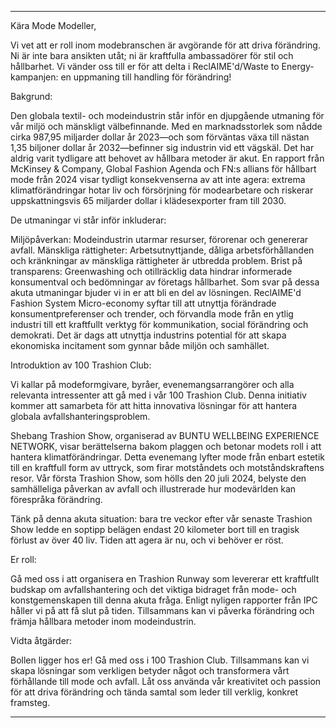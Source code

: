 ---

Kära Mode Modeller,

Vi vet att er roll inom modebranschen är avgörande för att driva förändring. Ni är inte bara ansikten utåt; ni är kraftfulla ambassadörer för stil och hållbarhet. Vi vänder oss till er för att delta i ReclAIME'd/Waste to Energy-kampanjen: en uppmaning till handling för förändring!

Bakgrund:

Den globala textil- och modeindustrin står inför en djupgående utmaning för vår miljö och mänskligt välbefinnande. Med en marknadsstorlek som nådde cirka 987,95 miljarder dollar år 2023—och som förväntas växa till nästan 1,35 biljoner dollar år 2032—befinner sig industrin vid ett vägskäl. Det har aldrig varit tydligare att behovet av hållbara metoder är akut. En rapport från McKinsey & Company, Global Fashion Agenda och FN:s allians för hållbart mode från 2024 visar tydligt konsekvenserna av att inte agera: extrema klimatförändringar hotar liv och försörjning för modearbetare och riskerar uppskattningsvis 65 miljarder dollar i klädesexporter fram till 2030.

De utmaningar vi står inför inkluderar:

Miljöpåverkan: Modeindustrin utarmar resurser, förorenar och genererar avfall.
Mänskliga rättigheter: Arbetsutnyttjande, dåliga arbetsförhållanden och kränkningar av mänskliga rättigheter är utbredda problem.
Brist på transparens: Greenwashing och otillräcklig data hindrar informerade konsumentval och bedömningar av företags hållbarhet.
Som svar på dessa akuta utmaningar bjuder vi in er att bli en del av lösningen. ReclAIME'd Fashion System Micro-economy syftar till att utnyttja förändrade konsumentpreferenser och trender, och förvandla mode från en ytlig industri till ett kraftfullt verktyg för kommunikation, social förändring och demokrati. Det är dags att utnyttja industrins potential för att skapa ekonomiska incitament som gynnar både miljön och samhället.

Introduktion av 100 Trashion Club:

Vi kallar på modeformgivare, byråer, evenemangsarrangörer och alla relevanta intressenter att gå med i vår 100 Trashion Club. Denna initiativ kommer att samarbeta för att hitta innovativa lösningar för att hantera globala avfallshanteringsproblem.

Shebang Trashion Show, organiserad av BUNTU WELLBEING EXPERIENCE NETWORK, visar berättelserna bakom plaggen och betonar modets roll i att hantera klimatförändringar. Detta evenemang lyfter mode från enbart estetik till en kraftfull form av uttryck, som firar motståndets och motståndskraftens resor. Vår första Trashion Show, som hölls den 20 juli 2024, belyste den samhälleliga påverkan av avfall och illustrerade hur modevärlden kan förespråka förändring.

Tänk på denna akuta situation: bara tre veckor efter vår senaste Trashion Show ledde en soptipp belägen endast 20 kilometer bort till en tragisk förlust av över 40 liv. Tiden att agera är nu, och vi behöver er röst.

Er roll:

Gå med oss i att organisera en Trashion Runway som levererar ett kraftfullt budskap om avfallshantering och det viktiga bidraget från mode- och konstgemenskapen till denna akuta fråga. Enligt nyligen rapporter från IPC håller vi på att få slut på tiden. Tillsammans kan vi påverka förändring och främja hållbara metoder inom modeindustrin.

Vidta åtgärder:

Bollen ligger hos er! Gå med oss i 100 Trashion Club. Tillsammans kan vi skapa lösningar som verkligen betyder något och transformera vårt förhållande till mode och avfall. Låt oss använda vår kreativitet och passion för att driva förändring och tända samtal som leder till verklig, konkret framsteg.

---